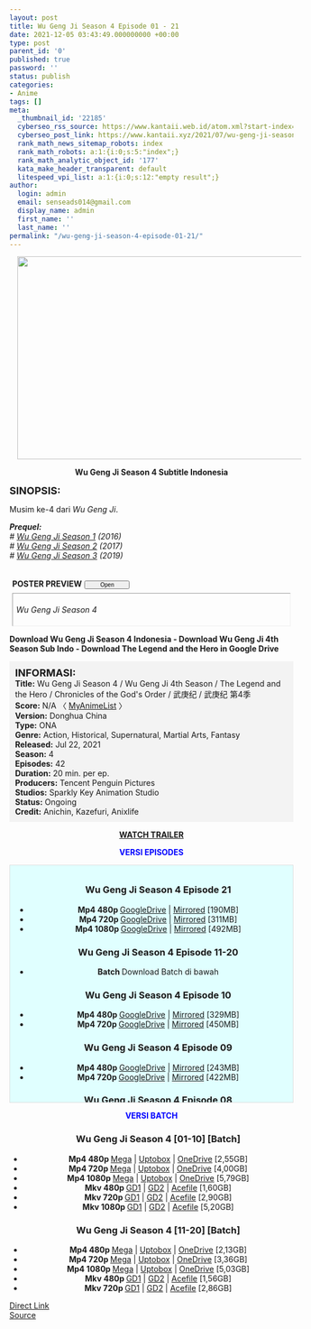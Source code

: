```yaml
---
layout: post
title: Wu Geng Ji Season 4 Episode 01 - 21
date: 2021-12-05 03:43:49.000000000 +00:00
type: post
parent_id: '0'
published: true
password: ''
status: publish
categories:
- Anime
tags: []
meta:
  _thumbnail_id: '22185'
  cyberseo_rss_source: https://www.kantaii.web.id/atom.xml?start-index=1&max-results=150
  cyberseo_post_link: https://www.kantaii.xyz/2021/07/wu-geng-ji-season-4.html
  rank_math_news_sitemap_robots: index
  rank_math_robots: a:1:{i:0;s:5:"index";}
  rank_math_analytic_object_id: '177'
  kata_make_header_transparent: default
  litespeed_vpi_list: a:1:{i:0;s:12:"empty result";}
author:
  login: admin
  email: senseads014@gmail.com
  display_name: admin
  first_name: ''
  last_name: ''
permalink: "/wu-geng-ji-season-4-episode-01-21/"
---
```

<div class="separator" style="clear: both; text-align: center;"><a href="https://1.bp.blogspot.com/-JyMjvZBdrFM/YPygjpUidZI/AAAAAAAAE0I/d44IqFWBd2kiqNPsHFS30U6E1YHOCCSPwCLcBGAsYHQ/s1280/Wu%2BGeng%2BJi%2BS4%2BPoster%2Bb.jpg" style="margin-left: 1em; margin-right: 1em;"><img border="0" data-original-height="720" data-original-width="1280" height="360" src="{{ site.baseurl }}/assets/2021/12/Wu%2BGeng%2BJi%2BS4%2BPoster%2Bb.jpg" width="640" /></a></div>
<p>
<div style="text-align: center;"><b>Wu Geng Ji Season 4 Subtitle Indonesia</b></p>
</div>
<p><b><span style="font-size: large;">SINOPSIS:</span></b>
<div style="text-align: justify;">Musim ke-4 dari <i>Wu Geng Ji</i>.</p>
<p><i><b>Prequel: </b></i><br /><i># <a href="https://www.kantaii.xyz/2020/02/wu-geng-ji-season-1-batch.html" target="_blank" rel="noopener">Wu Geng Ji Season 1</a> (2016)</i><br /><i># <a href="https://www.kantaii.xyz/2020/02/wu-geng-ji-season-2-batch.html" target="_blank" rel="noopener">Wu Geng Ji Season 2</a> (2017)</i><br /><i># <a href="https://www.kantaii.xyz/2020/02/wu-geng-ji-season-3.html" target="_blank" rel="noopener">Wu Geng Ji Season 3</a> (2019)</i><br /> 
<div style="margin: 5px;">
<div class="smallfont" style="margin-bottom: 2px;"><a name="more"></a><span style="font-weight: bold;"><br />POSTER PREVIEW</span><input onclick="if (this.parentNode.parentNode.getElementsByTagName('div')[1].getElementsByTagName('div')[0].style.display != '') { this.parentNode.parentNode.getElementsByTagName('div')[1].getElementsByTagName('div')[0].style.display = ''; this.innerText = ''; this.value = ' Close..'; } else { this.parentNode.parentNode.getElementsByTagName('div')[1].getElementsByTagName('div')[0].style.display = 'none'; this.innerText = ''; this.value = ' Clik Here'; }" style="font-size: 10px; margin: 5px; padding: 0px; width: 80px;" type="button" value="Open" /></div>
<div class="alt2" style="border: 1px inset; margin: 0px; padding: 6px;">
<div style="display: none;">
<div class="separator" style="clear: both; text-align: center;"><a href="https://1.bp.blogspot.com/-8aCH8iJqM-Q/YQMwZN5rbGI/AAAAAAAAE4I/tS4hhVpR5y0-rwdpefRaBv_qHsn0vIXagCLcBGAsYHQ/s1365/Wu%2BGeng%2BJi%2BS4%2B-%2B03%2Bb.jpg" style="margin-left: 1em; margin-right: 1em;"><img border="0" data-original-height="767" data-original-width="1365" height="360" src="{{ site.baseurl }}/assets/2021/12/Wu%2BGeng%2BJi%2BS4%2B-%2B03%2Bb.jpg" width="640" /></a></div>
<p>
<div class="separator" style="clear: both; text-align: center;"><a href="https://1.bp.blogspot.com/-TXA2kINTYMw/YQMwZcNGtiI/AAAAAAAAE4M/Md1u_nkrYoYBYxi2V4vpt4zWEdbf2T74wCLcBGAsYHQ/s1365/Wu%2BGeng%2BJi%2BS4%2B-%2B03%2Ba.jpg" style="margin-left: 1em; margin-right: 1em;"><img border="0" data-original-height="767" data-original-width="1365" height="360" src="{{ site.baseurl }}/assets/2021/12/Wu%2BGeng%2BJi%2BS4%2B-%2B03%2Ba.jpg" width="640" /></a></div>
<p> 
<div class="separator" style="clear: both; text-align: center;"><a href="https://1.bp.blogspot.com/-3ORmVRqg_B0/YPyehMvB1rI/AAAAAAAAEz0/En86iNfg6bMLmwFdlu3ByCkGrbnaaKkSwCLcBGAsYHQ/s1365/Wu%2BGeng%2BJi%2BS4%2B-%2B01%2Bd.jpg" style="margin-left: 1em; margin-right: 1em;"><img border="0" data-original-height="767" data-original-width="1365" height="360" src="{{ site.baseurl }}/assets/2021/12/Wu%2BGeng%2BJi%2BS4%2B-%2B01%2Bd.jpg" width="640" /></a></div>
<p>
<div class="separator" style="clear: both; text-align: center;"><a href="https://1.bp.blogspot.com/-IxW2vj33dag/YPyecr-PV6I/AAAAAAAAEzo/AOxbU5ERyXUXqeuTMUJge5_UCGuJWz6qgCLcBGAsYHQ/s1365/Wu%2BGeng%2BJi%2BS4%2B-%2B01%2Bc.jpg" style="margin-left: 1em; margin-right: 1em;"><img border="0" data-original-height="767" data-original-width="1365" height="360" src="{{ site.baseurl }}/assets/2021/12/Wu%2BGeng%2BJi%2BS4%2B-%2B01%2Bc.jpg" width="640" /></a></div>
<p>
<div class="separator" style="clear: both; text-align: center;"><a href="https://1.bp.blogspot.com/-gsqeFSaaKac/YPyecre5bAI/AAAAAAAAEzs/h5KSbiFtZvYQlAulHrhngPnTg-hurnkxgCLcBGAsYHQ/s1365/Wu%2BGeng%2BJi%2BS4%2B-%2B01%2Bb.jpg" style="margin-left: 1em; margin-right: 1em;"><img border="0" data-original-height="767" data-original-width="1365" height="360" src="{{ site.baseurl }}/assets/2021/12/Wu%2BGeng%2BJi%2BS4%2B-%2B01%2Bb.jpg" width="640" /></a></div>
<p>
<div class="separator" style="clear: both; text-align: center;"><a href="https://1.bp.blogspot.com/-4zBsvmYYoJw/YPyecvR0nYI/AAAAAAAAEzw/Z4CiXdo-PAowJcjFxeu6Nib6Z59cSK9XQCLcBGAsYHQ/s1365/Wu%2BGeng%2BJi%2BS4%2B-%2B01%2Ba.jpg" style="margin-left: 1em; margin-right: 1em;"><img border="0" data-original-height="767" data-original-width="1365" height="360" src="{{ site.baseurl }}/assets/2021/12/Wu%2BGeng%2BJi%2BS4%2B-%2B01%2Ba.jpg" width="640" /></a></div>
<p> 
<div class="separator" style="clear: both; text-align: center;"><a href="https://1.bp.blogspot.com/-wZ6lwU7gcpg/YPjlm0RdhOI/AAAAAAAAEx4/mxrh7x84nm8y-yxg6RRZCdtI1yXHfbKCgCLcBGAsYHQ/s1280/Wu%2BGeng%2BJi%2BPoster.jpg" style="margin-left: 1em; margin-right: 1em;"><img border="0" data-original-height="720" data-original-width="1280" height="360" src="{{ site.baseurl }}/assets/2021/12/Wu%2BGeng%2BJi%2BPoster.jpg" width="640" /></a></div>
<p>
<div class="separator" style="clear: both; text-align: center;"><a href="https://1.bp.blogspot.com/-tLv5dLEloNk/YPjlmina5yI/AAAAAAAAEx0/T1A94T10NWAzGvhf7SFEgm0caInSzSFUQCLcBGAsYHQ/s1000/Wu%2BGeng%2BJi%2BPoster%2Bd.jpg" style="margin-left: 1em; margin-right: 1em;"><img border="0" data-original-height="570" data-original-width="1000" height="364" src="{{ site.baseurl }}/assets/2021/12/Wu%2BGeng%2BJi%2BPoster%2Bd.jpg" width="640" /></a></div>
<p>
<div class="separator" style="clear: both; text-align: center;"><a href="https://1.bp.blogspot.com/-fcs56xsupLM/YPjllj4yBUI/AAAAAAAAExw/jpjiEcEu59sUO01XU8esm3WMnnrDKho-QCLcBGAsYHQ/s1000/Wu%2BGeng%2BJi%2BPoster%2Bc.jpg" style="margin-left: 1em; margin-right: 1em;"><img border="0" data-original-height="576" data-original-width="1000" height="368" src="{{ site.baseurl }}/assets/2021/12/Wu%2BGeng%2BJi%2BPoster%2Bc.jpg" width="640" /></a></div>
<p>
<div class="separator" style="clear: both; text-align: center;"><a href="https://1.bp.blogspot.com/-z3CudL0H2EY/YPjllZfnnKI/AAAAAAAAExo/lL49CgzceuA8LiSQQ3lcmp9eKV7JXtGIwCLcBGAsYHQ/s1000/Wu%2BGeng%2BJi%2BPoster%2Bb.jpg" style="margin-left: 1em; margin-right: 1em;"><img border="0" data-original-height="568" data-original-width="1000" height="364" src="{{ site.baseurl }}/assets/2021/12/Wu%2BGeng%2BJi%2BPoster%2Bb.jpg" width="640" /></a></div>
<p>
<div class="separator" style="clear: both; text-align: center;"><a href="https://1.bp.blogspot.com/-JyMjvZBdrFM/YPygjpUidZI/AAAAAAAAE0I/d44IqFWBd2kiqNPsHFS30U6E1YHOCCSPwCLcBGAsYHQ/s1280/Wu%2BGeng%2BJi%2BS4%2BPoster%2Bb.jpg" style="margin-left: 1em; margin-right: 1em;"><img border="0" data-original-height="720" data-original-width="1280" height="360" src="{{ site.baseurl }}/assets/2021/12/Wu%2BGeng%2BJi%2BS4%2BPoster%2Bb.jpg" width="640" /></a></div>
<p></div>
<p><i>Wu Geng Ji Season 4</i></div>
</div>
</div>
<p><b>Download Wu Geng Ji Season 4 Indonesia - Download Wu Geng Ji 4th Season Sub Indo - Download The Legend and the Hero in Google Drive</b></p>
<div style="background-color: #f3f3f3; padding: 10px; text-align: left;"><b><span style="font-size: large;">INFORMASI:</span></b><br /><b>Title:</b> Wu Geng Ji Season 4 / Wu Geng Ji 4th Season / The Legend and the Hero / Chronicles of the God's Order / 武庚纪 / 武庚纪 第4季<br /><b>Score:</b> N/A 〈 <a href="https://myanimelist.net/anime/49398/Wu_Geng_Ji_4th_Season" target="_blank" rel="noopener">MyAnimeList</a> 〉<br /><b>Version:</b> Donghua China<br /><b>Type:</b> ONA<br /><b>Genre:</b> Action, Historical, Supernatural, Martial Arts, Fantasy<br /><b>Released:</b> Jul 22, 2021<br /><b>Season:</b> 4<br /><b>Episodes:</b> 42<br /><b>Duration:</b> 20 min. per ep.<br /><b>Producers:</b> Tencent Penguin Pictures<br /><b>Studios:</b> Sparkly Key Animation Studio<br /><b>Status:</b> Ongoing<br /><b>Credit:</b> Anichin, Kazefuri, Anixlife</div>
<p>
<div style="text-align: center;"><b><a href="https://www.youtube.com/watch?v=gTCTxj5Lh7Q" target="_blank" rel="noopener">WATCH TRAILER</a></b></div>
<p>
<div style="text-align: center;"><b><span style="color: blue;">VERSI EPISODES</span></b></div>
<p>
<div style="background-color: lightcyan; border: 1px double rgb(222, 222, 222); height: 400px; overflow: auto; padding: 10px; text-align: left; width: auto;">
<div class="dl">
<ul />
<h3 style="text-align: center;">Wu Geng Ji Season 4 Episode 21</h3>
<li style="text-align: center;"><b>Mp4 480p </b><a href="https://apk.miuiku.com/fztte" target="_blank" rel="noopener">GoogleDrive</a> | <a href="https://cararegistrasi.com/oqrbHVC8o" target="_blank" rel="noopener">Mirrored</a> [190MB]</li>
<li style="text-align: center;"><b>Mp4 720p </b><a href="https://apk.miuiku.com/EpZAD" target="_blank" rel="noopener">GoogleDrive</a> | <a href="https://cararegistrasi.com/Idk35t" target="_blank" rel="noopener">Mirrored</a> [311MB]</li>
<li style="text-align: center;"><b>Mp4 1080p </b><a href="https://apk.miuiku.com/QtgLdZgq" target="_blank" rel="noopener">GoogleDrive</a> | <a href="https://cararegistrasi.com/Bpn111" target="_blank" rel="noopener">Mirrored</a> [492MB]</li></div>
<div class="dl">
<ul />
<h3 style="text-align: center;">Wu Geng Ji Season 4 Episode 11-20</h3>
<li style="text-align: center;"><b>Batch </b>Download Batch di bawah</li>
</div>
<div class="dl">
<ul />
<h3 style="text-align: center;">Wu Geng Ji Season 4 Episode 10</h3>
<li style="text-align: center;"><b>Mp4 480p </b><a href="https://semawur.com/qD8fcA7td" target="_blank" rel="noopener">GoogleDrive</a> | <a href="https://apk.miuiku.com/TL0yP5O" target="_blank" rel="noopener">Mirrored</a> [329MB]</li>
<li style="text-align: center;"><b>Mp4 720p </b><a href="https://semawur.com/NkKmO74grxph" target="_blank" rel="noopener">GoogleDrive</a> | <a href="https://apk.miuiku.com/DkUVG7" target="_blank" rel="noopener">Mirrored</a> [450MB]</li></div>
<div class="dl">
<ul />
<h3 style="text-align: center;">Wu Geng Ji Season 4 Episode 09</h3>
<li style="text-align: center;"><b>Mp4 480p </b><a href="https://semawur.com/f9ZoIur" target="_blank" rel="noopener">GoogleDrive</a> | <a href="https://apk.miuiku.com/mKGp4n8oV8" target="_blank" rel="noopener">Mirrored</a> [243MB]</li>
<li style="text-align: center;"><b>Mp4 720p </b><a href="https://semawur.com/MUzP2RQi" target="_blank" rel="noopener">GoogleDrive</a> | <a href="https://apk.miuiku.com/bBau5RvC" target="_blank" rel="noopener">Mirrored</a> [422MB]</li></div>
<div class="dl">
<ul />
<h3 style="text-align: center;">Wu Geng Ji Season 4 Episode 08</h3>
<li style="text-align: center;"><b>Mp4 480p </b><a href="https://apk.miuiku.com/Q0zZr" target="_blank" rel="noopener">GoogleDrive</a> | <a href="https://semawur.com/gYYI5LkUDpE" target="_blank" rel="noopener">Mirrored</a> [284MB]</li>
<li style="text-align: center;"><b>Mp4 720p </b><a href="https://apk.miuiku.com/PKJ5pnW" target="_blank" rel="noopener">GoogleDrive</a> | <a href="https://semawur.com/l2Aw" target="_blank" rel="noopener">Mirrored</a> [405MB]</li></div>
<div class="dl">
<ul />
<h3 style="text-align: center;">Wu Geng Ji Season 4 Episode 07</h3>
<li style="text-align: center;"><b>Mp4 480p </b><a href="https://semawur.com/Ikj161g" target="_blank" rel="noopener">GoogleDrive</a> | <a href="https://apk.miuiku.com/BQHQCY" target="_blank" rel="noopener">Mirrored</a> [316MB]</li>
<li style="text-align: center;"><b>Mp4 720p </b><a href="https://semawur.com/QerYqgqAlsVa" target="_blank" rel="noopener">GoogleDrive</a> | <a href="https://apk.miuiku.com/OJJvNwJ9" target="_blank" rel="noopener">Mirrored</a> [438MB]</li></div>
<div class="dl">
<ul />
<h3 style="text-align: center;">Wu Geng Ji Season 4 Episode 06</h3>
<li style="text-align: center;"><b>Mp4 480p </b><a href="https://apk.miuiku.com/P8gK3e7k" target="_blank" rel="noopener">GoogleDrive</a> | <a href="https://semawur.com/xU7d4RiG9t" target="_blank" rel="noopener">Mirrored</a> [306MB]</li>
<li style="text-align: center;"><b>Mp4 720p </b><a href="https://apk.miuiku.com/v3O5Jk7fM" target="_blank" rel="noopener">GoogleDrive</a> | <a href="https://semawur.com/eF4DZdtcG" target="_blank" rel="noopener">Mirrored</a> [465MB]</li></div>
<div class="dl">
<ul />
<h3 style="text-align: center;">Wu Geng Ji Season 4 Episode 05</h3>
<li style="text-align: center;"><b>Mp4 480p </b><a href="https://semawur.com/rOOq6QSGaarM" target="_blank" rel="noopener">GD1</a> | <a href="https://apk.miuiku.com/kRytAXQP4B" target="_blank" rel="noopener">GD2</a> | <a href="https://semawur.com/8AOQRue7OZ" target="_blank" rel="noopener">Mirrored</a> [259MB]</li>
<li style="text-align: center;"><b>Mp4 720p </b><a href="https://semawur.com/ngdS1p6" target="_blank" rel="noopener">GD1</a> | <a href="https://apk.miuiku.com/043fDKpMX" target="_blank" rel="noopener">GD2</a> | <a href="https://semawur.com/HigKcN" target="_blank" rel="noopener">Mirrored</a> [361MB]</li></div>
<div class="dl">
<ul />
<h3 style="text-align: center;">Wu Geng Ji Season 4 Episode 04</h3>
<li style="text-align: center;"><b>Mp4 480p </b><a href="https://apk.miuiku.com/aruW73" target="_blank" rel="noopener">GD1</a> | <a href="https://semawur.com/PUWQM" target="_blank" rel="noopener">GD2</a> | <a href="https://apk.miuiku.com/KPRYNkor" target="_blank" rel="noopener">Mirrored</a> [244MB]</li>
<li style="text-align: center;"><b>Mp4 720p </b><a href="https://apk.miuiku.com/ekSshMCo" target="_blank" rel="noopener">GD1</a> | <a href="https://semawur.com/zngmUNMdJEu" target="_blank" rel="noopener">GD2</a> | <a href="https://apk.miuiku.com/0bseX5a" target="_blank" rel="noopener">Mirrored</a> [423MB]</li></div>
<div class="dl">
<ul />
<h3 style="text-align: center;">Wu Geng Ji Season 4 Episode 03</h3>
<li style="text-align: center;"><b>Mp4 480p </b><a href="https://semawur.com/IZAwW0" target="_blank" rel="noopener">GD1</a> | <a href="https://semawur.com/LQS0AHDleOxa" target="_blank" rel="noopener">GD2</a> | <a href="https://semawur.com/mQhEGfnIr" target="_blank" rel="noopener">Mirrored</a> [250MB]</li>
<li style="text-align: center;"><b>Mp4 720p </b><a href="https://semawur.com/ofG53CwWZdEC" target="_blank" rel="noopener">GD1</a> | <a href="https://semawur.com/petv" target="_blank" rel="noopener">GD2</a> | <a href="https://semawur.com/vUSqHu686x" target="_blank" rel="noopener">Mirrored</a> [434MB]</li></div>
<div class="dl">
<ul />
<h3 style="text-align: center;">Wu Geng Ji Season 4 Episode 02</h3>
<li style="text-align: center;"><b>Mp4 480p </b><a href="https://apk.miuiku.com/v3O5Jk7fM" target="_blank" rel="noopener">GD1</a> | <a href="https://semawur.com/RR05" target="_blank" rel="noopener">GD2</a> | <a href="https://apk.miuiku.com/xp1wQ" target="_blank" rel="noopener">Mirrored</a> [189MB]</li>
<li style="text-align: center;"><b>Mp4 720p </b><a href="https://apk.miuiku.com/zMkF" target="_blank" rel="noopener">GD1</a> | <a href="https://semawur.com/IEiXYibXr" target="_blank" rel="noopener">GD2</a> | <a href="https://apk.miuiku.com/mB7dwoc" target="_blank" rel="noopener">Mirrored</a> [347MB]</li></div>
<div class="dl">
<ul />
<h3 style="text-align: center;">Wu Geng Ji Season 4 Episode 01</h3>
<li style="text-align: center;"><b>Mp4 480p </b><a href="https://semawur.com/I9kW1" target="_blank" rel="noopener">GD1</a> | <a href="https://apk.miuiku.com/Otvd" target="_blank" rel="noopener">GD2</a> | <a href="https://semawur.com/Ox3CnJOgvGj3" target="_blank" rel="noopener">Mirrored</a> [190MB]</li>
<li style="text-align: center;"><b>Mp4 720p </b><a href="https://semawur.com/psH5Mfy" target="_blank" rel="noopener">GD1</a> | <a href="https://apk.miuiku.com/tBvgbPeGuB" target="_blank" rel="noopener">GD2</a> | <a href="https://semawur.com/W0jkOqgheahp" target="_blank" rel="noopener">Mirrored</a> [350MB]</li></div>
</div>
<p>
<div style="text-align: center;"><b><span style="color: blue;">VERSI BATCH</span></b></div>
<div class="dl">
<ul />
<h3 style="text-align: center;">Wu Geng Ji Season 4 [01-10] [Batch]</h3>
<li style="text-align: center;"><b>Mp4 480p </b><a href="https://apk.miuiku.com/6ewj45" target="_blank" rel="noopener">Mega</a> | <a href="https://cararegistrasi.com/QegAYk" target="_blank" rel="noopener">Uptobox</a> | <a href="https://apk.miuiku.com/ELgwYbZ" target="_blank" rel="noopener">OneDrive</a> [2,55GB]</li>
<li style="text-align: center;"><b>Mp4 720p </b><a href="https://apk.miuiku.com/cNyUR" target="_blank" rel="noopener">Mega</a> | <a href="https://cararegistrasi.com/yeahf" target="_blank" rel="noopener">Uptobox</a> | <a href="https://apk.miuiku.com/npDVCphC" target="_blank" rel="noopener">OneDrive</a> [4,00GB]</li>
<li style="text-align: center;"><b>Mp4 1080p </b><a href="https://apk.miuiku.com/GEaOeE" target="_blank" rel="noopener">Mega</a> | <a href="https://cararegistrasi.com/Qb6R" target="_blank" rel="noopener">Uptobox</a> | <a href="https://apk.miuiku.com/Ycf4nIUqt" target="_blank" rel="noopener">OneDrive</a> [5,79GB]</li>
<li style="text-align: center;"><b>Mkv 480p </b><a href="https://cararegistrasi.com/NPn7afzcN" target="_blank" rel="noopener">GD1</a> | <a href="https://apk.miuiku.com/5H3X2szCd" target="_blank" rel="noopener">GD2</a> | <a href="https://cararegistrasi.com/MCJexwqzZMKG" target="_blank" rel="noopener">Acefile</a> [1,60GB]</li>
<li style="text-align: center;"><b>Mkv 720p </b><a href="https://cararegistrasi.com/6USqF" target="_blank" rel="noopener">GD1</a> | <a href="https://apk.miuiku.com/lBMuk" target="_blank" rel="noopener">GD2</a> | <a href="https://cararegistrasi.com/k8cpScXsY" target="_blank" rel="noopener">Acefile</a> [2,90GB]</li>
<li style="text-align: center;"><b>Mkv 1080p </b><a href="https://cararegistrasi.com/5JETnewMj7" target="_blank" rel="noopener">GD1</a> | <a href="https://apk.miuiku.com/ovosIr8fYH" target="_blank" rel="noopener">GD2</a> | <a href="https://cararegistrasi.com/VPfe" target="_blank" rel="noopener">Acefile</a> [5,20GB]</li></div>
<div class="dl">
<ul />
<h3 style="text-align: center;">Wu Geng Ji Season 4 [11-20] [Batch]</h3>
<li style="text-align: center;"><b>Mp4 480p </b><a href="https://cararegistrasi.com/WGllHgAvMHxr" target="_blank" rel="noopener">Mega</a> | <a href="https://apk.miuiku.com/Ro7eLK" target="_blank" rel="noopener">Uptobox</a> | <a href="https://cararegistrasi.com/4J18nOI" target="_blank" rel="noopener">OneDrive</a> [2,13GB]</li>
<li style="text-align: center;"><b>Mp4 720p </b><a href="https://cararegistrasi.com/voQOuOJ" target="_blank" rel="noopener">Mega</a> | <a href="https://apk.miuiku.com/ynbHT2ehH" target="_blank" rel="noopener">Uptobox</a> | <a href="https://cararegistrasi.com/HB6hV" target="_blank" rel="noopener">OneDrive</a> [3,36GB]</li>
<li style="text-align: center;"><b>Mp4 1080p </b><a href="https://cararegistrasi.com/Yvvecwgf" target="_blank" rel="noopener">Mega</a> | <a href="https://apk.miuiku.com/X6iL" target="_blank" rel="noopener">Uptobox</a> | <a href="https://cararegistrasi.com/dPL4M5IEz" target="_blank" rel="noopener">OneDrive</a> [5,03GB]</li>
<li style="text-align: center;"><b>Mkv 480p </b><a href="https://apk.miuiku.com/vVxekb7TFK" target="_blank" rel="noopener">GD1</a> | <a href="https://cararegistrasi.com/dV1N" target="_blank" rel="noopener">GD2</a> | <a href="https://apk.miuiku.com/SgoNq0" target="_blank" rel="noopener">Acefile</a> [1,56GB]</li>
<li style="text-align: center;"><b>Mkv 720p </b><a href="https://apk.miuiku.com/OB8oyC" target="_blank" rel="noopener">GD1</a> | <a href="https://cararegistrasi.com/s1GWnp" target="_blank" rel="noopener">GD2</a> | <a href="https://apk.miuiku.com/8cgv3s" target="_blank" rel="noopener">Acefile</a> [2,86GB]</li></div>
<link rel="stylesheet" href="https://cdnjs.cloudflare.com/ajax/libs/font-awesome/4.7.0/css/font-awesome.min.css" />
<div class="divbtn"> <a href="https://handymansurrender.com/fihup8buzv?key=94550f7ce39444073321dde3b8782f97" class="btn"><i class="fa fa-download"></i> Direct Link</a> <br /><a href="https://www.kantaii.xyz/2021/07/wu-geng-ji-season-4.html">Source</a> </div>
